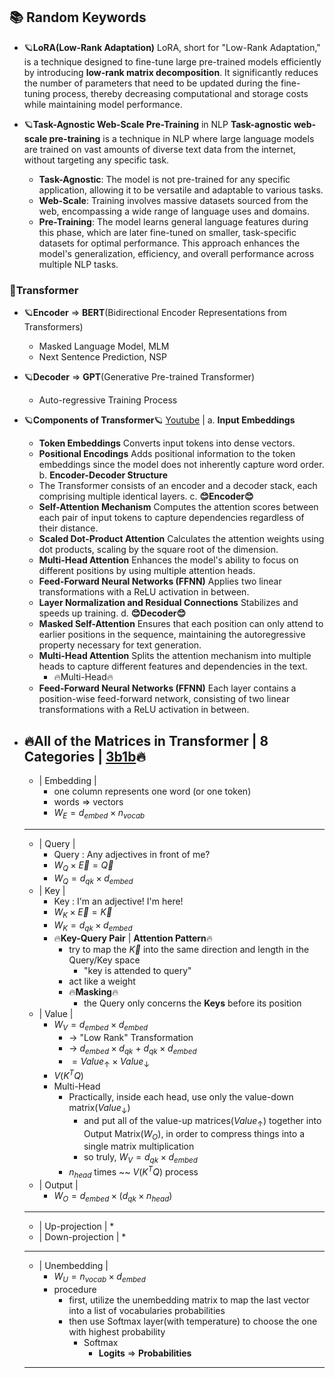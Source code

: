 

## 📚 Random Keywords

* 🪐**LoRA(Low-Rank Adaptation)**
	LoRA, short for "Low-Rank Adaptation," is a technique designed to fine-tune large pre-trained models efficiently by introducing **low-rank matrix decomposition**. It significantly reduces the number of parameters that need to be updated during the fine-tuning process, thereby decreasing computational and storage costs while maintaining model performance.

* 🪐**Task-Agnostic Web-Scale Pre-Training** in NLP
	**Task-agnostic web-scale pre-training** is a technique in NLP where large language models are trained on vast amounts of diverse text data from the internet, without targeting any specific task. 
	- **Task-Agnostic**: The model is not pre-trained for any specific application, allowing it to be versatile and adaptable to various tasks.
	- **Web-Scale**: Training involves massive datasets sourced from the web, encompassing a wide range of language uses and domains.
	- **Pre-Training**: The model learns general language features during this phase, which are later fine-tuned on smaller, task-specific datasets for optimal performance.
	This approach enhances the model's generalization, efficiency, and overall performance across multiple NLP tasks.


### 🦾Transformer

* 🪐**Encoder** $\Rightarrow$ **BERT**(Bidirectional Encoder Representations from Transformers)
	* Masked Language Model, MLM
	* Next Sentence Prediction, NSP

* 🪐**Decoder** $\Rightarrow$ **GPT**(Generative Pre-trained Transformer)
	* Auto-regressive Training Process

* 🪐**Components of Transformer**🪐
	[Youtube](https://www.youtube.com/watch?v=wjZofJX0v4M) | 
	a. **Input Embeddings**
	- **Token Embeddings** 
		Converts input tokens into dense vectors.
	- **Positional Encodings** 
		Adds positional information to the token embeddings since the model does not inherently capture word order. 
	b. **Encoder-Decoder Structure**
	- The Transformer consists of an encoder and a decoder stack, each comprising multiple identical layers.
	c. **😊Encoder😊**
	- **Self-Attention Mechanism**
		Computes the attention scores between each pair of input tokens to capture dependencies regardless of their distance.
    - **Scaled Dot-Product Attention**
	    Calculates the attention weights using dot products, scaling by the square root of the dimension.
    - **Multi-Head Attention**
	    Enhances the model's ability to focus on different positions by using multiple attention heads.
    - **Feed-Forward Neural Networks (FFNN)**
	    Applies two linear transformations with a ReLU activation in between.
	- **Layer Normalization and Residual Connections**
		Stabilizes and speeds up training.
	d. **😊Decoder😊**
	- **Masked Self-Attention** 
		Ensures that each position can only attend to earlier positions in the sequence, maintaining the autoregressive property necessary for text generation.
	* **Multi-Head Attention** 
		Splits the attention mechanism into multiple heads to capture different features and dependencies in the text.
		* 🔥Multi-Head🔥
	- **Feed-Forward Neural Networks (FFNN)** 
		Each layer contains a position-wise feed-forward network, consisting of two linear transformations with a ReLU activation in between.

* 🔥**All of the Matrices in Transformer** | 8 Categories | [3b1b](https://www.youtube.com/watch?v=wjZofJX0v4M&list=PLZHQObOWTQDNU6R1_67000Dx_ZCJB-3pi&index=6)🔥	
	------------------------------------
	* | Embedding |
		* one column represents one word (or one token)
		* words $\Rightarrow$ vectors
		* $W_E = d_{embed} \times n_{vocab}$
	------------------------------------
	* | Query |
		* Query : Any adjectives in front of me?
		* $W_Q \times \vec{E} = \vec{Q}$
		* $W_Q = d_{qk} \times d_{embed}$
	* | Key |
		* Key : I'm an adjective! I'm here! 
		* $W_K \times \vec{E}=\vec{K}$
		* $W_K = d_{qk} \times d_{embed}$
		* 🔥**Key-Query Pair** | **Attention Pattern**🔥
			* try to map the $\vec{K}$ into the same direction and length in the Query/Key space
				* "key is attended to query"
			* act like a weight
			* 🔥**Masking**🔥
				* the Query only concerns the **Keys** before its position
	* | Value | 
		* $W_V = d_{embed} \times d_{embed}$ 
			* $\rightarrow$ "Low Rank" Transformation 
			* $\rightarrow$ $d_{embed}\times d_{qk}$ + $d_{qk} \times d_{embed}$
			* $=Value_{\uparrow} \times Value_{\downarrow}$
		* $V(K^TQ)$
		* Multi-Head 
			* Practically, inside each head, use only the value-down matrix($Value_{\downarrow}$)
				* and put all of the value-up matrices($Value_{\uparrow}$) together into Output Matrix($W_O$), in order to compress things into a single matrix multiplication
				* so truly, $W_V = d_{qk} \times d_{embed}$
			* $n_{head}$ times ~~ $V(K^TQ)$ process
	* | Output |
		* $W_O=d_{embed}\times(d_{qk}\times n_{head})$
	------------------------------------
	* | Up-projection | 
		* 
	* | Down-projection | 
		* 
	------------------------------------
	* | Unembedding |
		* $W_U = n_{vocab} \times d_{embed}$
		* procedure 
			* first, utilize the unembedding matrix to map the last vector into a list of vocabularies probabilities
			* then use Softmax layer(with temperature) to choose the one with highest probability
				* Softmax
					* **Logits** $\Rightarrow$ **Probabilities**
	------------------------------------

